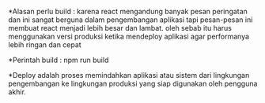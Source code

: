 *Alasan perlu build : karena react mengandung banyak pesan peringatan dan ini sangat berguna dalam pengembangan aplikasi tapi pesan-pesan ini membuat react menjadi lebih besar dan lambat. oleh sebab itu harus menggunakan versi produksi ketika mendeploy aplikasi agar performanya lebih ringan dan cepat

*Perintah build : npm run build

*Deploy adalah proses memindahkan aplikasi atau sistem dari lingkungan pengembangan ke lingkungan produksi yang siap digunakan oleh pengguna akhir.